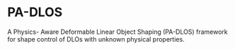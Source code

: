# PA-DLOS
A Physics- Aware Deformable Linear Object Shaping (PA-DLOS) framework for shape control of DLOs with unknown physical properties.
